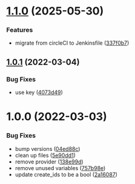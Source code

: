 # [1.1.0](https://github.com/joor/terraform-aws-alertlogic/compare/v1.0.1...v1.1.0) (2025-05-30)


### Features

* migrate from circleCI to Jenkinsfile ([337f0b7](https://github.com/joor/terraform-aws-alertlogic/commit/337f0b7811daab3b64c751379918d29abf695685))

## [1.0.1](https://github.com/joor/terraform-aws-alertlogic/compare/v1.0.0...v1.0.1) (2022-03-04)


### Bug Fixes

* use key ([4073d49](https://github.com/joor/terraform-aws-alertlogic/commit/4073d49f914e8359177f5dafdf8b80e9d11cefd2))

# 1.0.0 (2022-03-03)


### Bug Fixes

* bump versions ([04ed88c](https://github.com/joor/terraform-aws-alertlogic/commit/04ed88c68d9e26bb189a42277ca2ffd36acbd021))
* clean up files ([5e90dd1](https://github.com/joor/terraform-aws-alertlogic/commit/5e90dd16c8c1aa172538f18717a8c09c527ca33e))
* remove provider ([138e99d](https://github.com/joor/terraform-aws-alertlogic/commit/138e99d6fb6628eda827f45632bc80d4d77450bc))
* remove unused variables ([757b98e](https://github.com/joor/terraform-aws-alertlogic/commit/757b98e5609f635f7acfb0ff6d6c038aa96b2c71))
* update create_ids to be a bool ([2a16087](https://github.com/joor/terraform-aws-alertlogic/commit/2a16087f102441c349d58e7318bfdff3067ff292))
